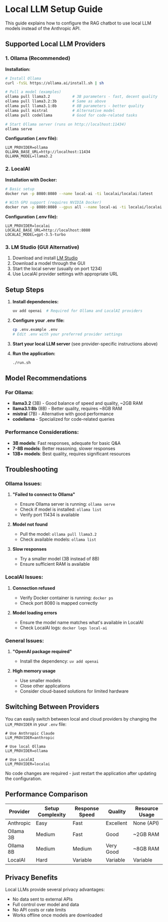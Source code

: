 # Local LLM Setup Guide

This guide explains how to configure the RAG chatbot to use local LLM models instead of the Anthropic API.

## Supported Local LLM Providers

### 1. Ollama (Recommended)

**Installation:**
```bash
# Install Ollama
curl -fsSL https://ollama.ai/install.sh | sh

# Pull a model (examples)
ollama pull llama3.2          # 3B parameters - fast, decent quality
ollama pull llama3.2:3b       # Same as above
ollama pull llama3.1:8b       # 8B parameters - better quality
ollama pull mistral           # Alternative model
ollama pull codellama         # Good for code-related tasks

# Start Ollama server (runs on http://localhost:11434)
ollama serve
```

**Configuration (.env file):**
```env
LLM_PROVIDER=ollama
OLLAMA_BASE_URL=http://localhost:11434
OLLAMA_MODEL=llama3.2
```

### 2. LocalAI

**Installation with Docker:**
```bash
# Basic setup
docker run -p 8080:8080 --name local-ai -ti localai/localai:latest

# With GPU support (requires NVIDIA Docker)
docker run -p 8080:8080 --gpus all --name local-ai -ti localai/localai:latest-gpu
```

**Configuration (.env file):**
```env
LLM_PROVIDER=localai
LOCALAI_BASE_URL=http://localhost:8080
LOCALAI_MODEL=gpt-3.5-turbo
```

### 3. LM Studio (GUI Alternative)

1. Download and install [LM Studio](https://lmstudio.ai/)
2. Download a model through the GUI
3. Start the local server (usually on port 1234)
4. Use LocalAI provider settings with appropriate URL

## Setup Steps

1. **Install dependencies:**
   ```bash
   uv add openai  # Required for Ollama and LocalAI providers
   ```

2. **Configure your .env file:**
   ```bash
   cp .env.example .env
   # Edit .env with your preferred provider settings
   ```

3. **Start your local LLM server** (see provider-specific instructions above)

4. **Run the application:**
   ```bash
   ./run.sh
   ```

## Model Recommendations

### For Ollama:

- **llama3.2** (3B) - Good balance of speed and quality, ~2GB RAM
- **llama3.1:8b** (8B) - Better quality, requires ~8GB RAM
- **mistral** (7B) - Alternative with good performance
- **codellama** - Specialized for code-related queries

### Performance Considerations:

- **3B models**: Fast responses, adequate for basic Q&A
- **7-8B models**: Better reasoning, slower responses
- **13B+ models**: Best quality, requires significant resources

## Troubleshooting

### Ollama Issues:

1. **"Failed to connect to Ollama"**
   - Ensure Ollama server is running: `ollama serve`
   - Check if model is installed: `ollama list`
   - Verify port 11434 is available

2. **Model not found**
   - Pull the model: `ollama pull llama3.2`
   - Check available models: `ollama list`

3. **Slow responses**
   - Try a smaller model (3B instead of 8B)
   - Ensure sufficient RAM is available

### LocalAI Issues:

1. **Connection refused**
   - Verify Docker container is running: `docker ps`
   - Check port 8080 is mapped correctly

2. **Model loading errors**
   - Ensure the model name matches what's available in LocalAI
   - Check LocalAI logs: `docker logs local-ai`

### General Issues:

1. **"OpenAI package required"**
   - Install the dependency: `uv add openai`

2. **High memory usage**
   - Use smaller models
   - Close other applications
   - Consider cloud-based solutions for limited hardware

## Switching Between Providers

You can easily switch between local and cloud providers by changing the `LLM_PROVIDER` in your `.env` file:

```env
# Use Anthropic Claude
LLM_PROVIDER=anthropic

# Use local Ollama
LLM_PROVIDER=ollama

# Use LocalAI
LLM_PROVIDER=localai
```

No code changes are required - just restart the application after updating the configuration.

## Performance Comparison

| Provider | Setup Complexity | Response Speed | Quality | Resource Usage |
|----------|------------------|----------------|---------|----------------|
| Anthropic | Easy | Fast | Excellent | None (API) |
| Ollama 3B | Medium | Fast | Good | ~2GB RAM |
| Ollama 8B | Medium | Medium | Very Good | ~8GB RAM |
| LocalAI | Hard | Variable | Variable | Variable |

## Privacy Benefits

Local LLMs provide several privacy advantages:
- No data sent to external APIs
- Full control over model and data
- No API costs or rate limits
- Works offline once models are downloaded